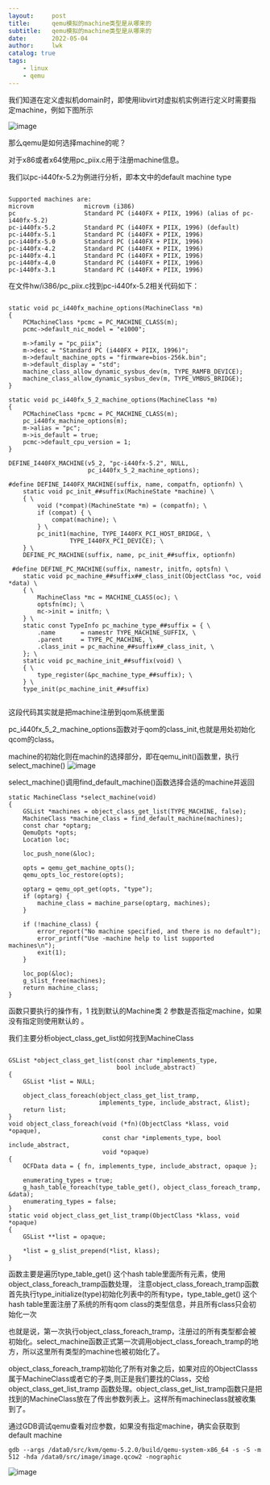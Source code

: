 ```yaml
---
layout:     post
title:      qemu模拟的machine类型是从哪来的
subtitle:   qemu模拟的machine类型是从哪来的
date:       2022-05-04
author:     lwk
catalog: true
tags:
    - linux
    - qemu
---
```


我们知道在定义虚拟机domain时，即使用libvirt对虚拟机实例进行定义时需要指定machine，例如下图所示

![image](https://user-images.githubusercontent.com/36918717/177044909-a128370f-c60a-4469-8a3d-8614a7e4906d.png)


那么qemu是如何选择machine的呢？

对于x86或者x64使用pc_piix.c用于注册machine信息。

我们以pc-i440fx-5.2为例进行分析，即本文中的default machine type

```

Supported machines are:
microvm              microvm (i386)
pc                   Standard PC (i440FX + PIIX, 1996) (alias of pc-i440fx-5.2)
pc-i440fx-5.2        Standard PC (i440FX + PIIX, 1996) (default)
pc-i440fx-5.1        Standard PC (i440FX + PIIX, 1996)
pc-i440fx-5.0        Standard PC (i440FX + PIIX, 1996)
pc-i440fx-4.2        Standard PC (i440FX + PIIX, 1996)
pc-i440fx-4.1        Standard PC (i440FX + PIIX, 1996)
pc-i440fx-4.0        Standard PC (i440FX + PIIX, 1996)
pc-i440fx-3.1        Standard PC (i440FX + PIIX, 1996)
```
在文件hw/i386/pc_piix.c找到pc-i440fx-5.2相关代码如下：


```

static void pc_i440fx_machine_options(MachineClass *m)
{
    PCMachineClass *pcmc = PC_MACHINE_CLASS(m);
    pcmc->default_nic_model = "e1000";

    m->family = "pc_piix";
    m->desc = "Standard PC (i440FX + PIIX, 1996)";
    m->default_machine_opts = "firmware=bios-256k.bin";
    m->default_display = "std";
    machine_class_allow_dynamic_sysbus_dev(m, TYPE_RAMFB_DEVICE);
    machine_class_allow_dynamic_sysbus_dev(m, TYPE_VMBUS_BRIDGE);
}

static void pc_i440fx_5_2_machine_options(MachineClass *m)
{
    PCMachineClass *pcmc = PC_MACHINE_CLASS(m);
    pc_i440fx_machine_options(m);
    m->alias = "pc";
    m->is_default = true;
    pcmc->default_cpu_version = 1; 
}

DEFINE_I440FX_MACHINE(v5_2, "pc-i440fx-5.2", NULL,
                      pc_i440fx_5_2_machine_options);
                      
#define DEFINE_I440FX_MACHINE(suffix, name, compatfn, optionfn) \
    static void pc_init_##suffix(MachineState *machine) \
    { \
        void (*compat)(MachineState *m) = (compatfn); \
        if (compat) { \
            compat(machine); \
        } \
        pc_init1(machine, TYPE_I440FX_PCI_HOST_BRIDGE, \
                 TYPE_I440FX_PCI_DEVICE); \
    } \
    DEFINE_PC_MACHINE(suffix, name, pc_init_##suffix, optionfn)

 #define DEFINE_PC_MACHINE(suffix, namestr, initfn, optsfn) \
    static void pc_machine_##suffix##_class_init(ObjectClass *oc, void *data) \
    { \
        MachineClass *mc = MACHINE_CLASS(oc); \
        optsfn(mc); \
        mc->init = initfn; \
    } \
    static const TypeInfo pc_machine_type_##suffix = { \
        .name       = namestr TYPE_MACHINE_SUFFIX, \
        .parent     = TYPE_PC_MACHINE, \
        .class_init = pc_machine_##suffix##_class_init, \
    }; \
    static void pc_machine_init_##suffix(void) \
    { \
        type_register(&pc_machine_type_##suffix); \
    } \
    type_init(pc_machine_init_##suffix)
             
 ```
 
 这段代码其实就是把machine注册到qom系统里面

pc_i440fx_5_2_machine_options函数对于qom的class_init,也就是用处初始化qcom的class。

machine的初始化则在machin的选择部分，即在qemu_init()函数里，执行select_machine()
![image](https://user-images.githubusercontent.com/36918717/177044935-a08dbf93-9390-407f-9f71-afbc2e79b3a3.png)

select_machine()调用find_default_machine()函数选择合适的machine并返回
```
static MachineClass *select_machine(void)
{
    GSList *machines = object_class_get_list(TYPE_MACHINE, false);
    MachineClass *machine_class = find_default_machine(machines);
    const char *optarg;
    QemuOpts *opts;
    Location loc;

    loc_push_none(&loc);

    opts = qemu_get_machine_opts();
    qemu_opts_loc_restore(opts);

    optarg = qemu_opt_get(opts, "type");
    if (optarg) {
        machine_class = machine_parse(optarg, machines);
    }

    if (!machine_class) {
        error_report("No machine specified, and there is no default");
        error_printf("Use -machine help to list supported machines\n");
        exit(1);
    }

    loc_pop(&loc);
    g_slist_free(machines);
    return machine_class;
}
```
函数只要执行的操作有，1 找到默认的Machine类 2 参数是否指定machine，如果没有指定则使用默认的 。

我们主要分析object_class_get_list如何找到MachineClass

```

GSList *object_class_get_list(const char *implements_type,
                              bool include_abstract)
{   
    GSList *list = NULL;

    object_class_foreach(object_class_get_list_tramp,
                         implements_type, include_abstract, &list);
    return list;
}   
void object_class_foreach(void (*fn)(ObjectClass *klass, void *opaque),
                          const char *implements_type, bool include_abstract,
                          void *opaque)
{
    OCFData data = { fn, implements_type, include_abstract, opaque };

    enumerating_types = true;
    g_hash_table_foreach(type_table_get(), object_class_foreach_tramp, &data);
    enumerating_types = false;
}
static void object_class_get_list_tramp(ObjectClass *klass, void *opaque)
{
    GSList **list = opaque;

    *list = g_slist_prepend(*list, klass);
}

```
函数主要是遍历type_table_get() 这个hash table里面所有元素，使用object_class_foreach_tramp函数处理， 注意object_class_foreach_tramp函数首先执行type_initialize(type)初始化列表中的所有type，type_table_get() 这个hash table里面注册了系统的所有qom class的类型信息，并且所有class只会初始化一次

也就是说，第一次执行object_class_foreach_tramp，注册过的所有类型都会被初始化。select_machine函数正式第一次调用object_class_foreach_tramp的地方，所以这里所有类型的machine也被初始化了。

object_class_foreach_tramp初始化了所有对象之后，如果对应的ObjectClasss属于MachineClass或者它的子类,则正是我们要找的Class，交给object_class_get_list_tramp 函数处理。object_class_get_list_tramp函数只是把找到的MachineClass放在了传出参数列表上。这样所有machineclass就被收集到了。

通过GDB调试qemu查看对应参数，如果没有指定machine，确实会获取到default machine

```
gdb --args /data0/src/kvm/qemu-5.2.0/build/qemu-system-x86_64 -s -S -m 512 -hda /data0/src/image/image.qcow2 -nographic
```

![image](https://user-images.githubusercontent.com/36918717/177044975-64d8d603-d8eb-4737-96aa-65916235232c.png)







